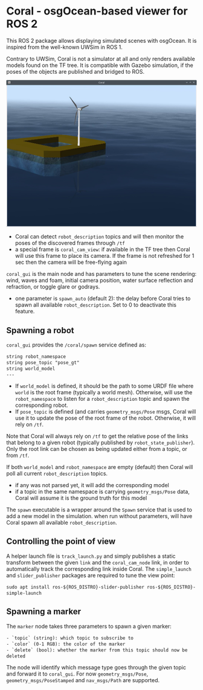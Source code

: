 # Coral - osgOcean-based viewer for ROS 2

This ROS 2 package allows displaying simulated scenes with osgOcean. It is inspired from the well-known UWSim in ROS 1.

Contrary to UWSim, Coral is not a simulator at all and only renders available models found on the TF tree. It is compatible with Gazebo simulation, if the poses of the objects are published and bridged to ROS.

![](images/floatgen-bluerov.png)

 - Coral can detect `robot_description` topics and will then monitor the poses of the discovered frames through `/tf`
 - a special frame is `coral_cam_view`: if available in the TF tree then Coral will use this frame to place its camera. If the frame is not refreshed for 1 sec then the camera will be free-flying again

 `coral_gui` is the main node and has parameters to tune the scene rendering: wind, waves and foam, initial camera position, water surface reflection and refraction, or toggle glare or godrays.

 - one parameter is `spawn_auto` (default 2): the delay before Coral tries to spawn all available `robot_description`. Set to 0 to deactivate this feature.

## Spawning a robot

`coral_gui` provides the `/coral/spawn` service defined as:

```
string robot_namespace
string pose_topic "pose_gt"
string world_model
---
```

 - If `world_model` is defined, it should be the path to some URDF file where `world` is the root frame (typically a world mesh).
Otherwise, will use the `robot_namespace` to listen for a `robot_description` topic and spawn the corresponding robot.
- If `pose_topic` is defined (and carries `geometry_msgs/Pose` msgs, Coral will use it to update the pose of the root frame of the robot. Otherwise, it will rely on `/tf`.

Note that Coral will always rely on `/tf` to get the relative pose of the links that belong to a given robot (typically published by `robot_state_publisher`). Only the root link can be chosen as being updated either from a topic, or from `/tf`.

If both `world_model` and `robot_namespace` are empty (default) then Coral will poll all current `robot_description` topics.

 - if any was not parsed yet, it will add the corresponding model
 - if a topic in the same namespace is carrying `geometry_msgs/Pose` data, Coral will assume it is the ground truth for this model

The `spawn` executable is a wrapper around the `Spawn` service that is used to add a new model in the simulation. when run without parameters, will have Coral spawn all available `robot_description`.

## Controlling the point of view

A helper launch file is `track_launch.py` and simply publishes a static transform between the given `link` and the `coral_cam_node` link, in order to automatically track the corresponding link inside Coral. The `simple_launch` and `slider_publisher` packages are required to tune the view point:

```
sudo apt install ros-${ROS_DISTRO}-slider-publisher ros-${ROS_DISTRO}-simple-launch
```

## Spawning a marker

The `marker` node takes three parameters to spawn a given marker:

    - `topic` (string): which topic to subscribe to
    - `color` (0-1 RGB): the color of the marker
    - `delete` (bool): whether the marker from this topic should now be deleted
The node will identify which message type goes through the given topic and forward it to `coral_gui`.
For now `geometry_msgs/Pose`, `geometry_msgs/PoseStamped` and `nav_msgs/Path` are supported.

